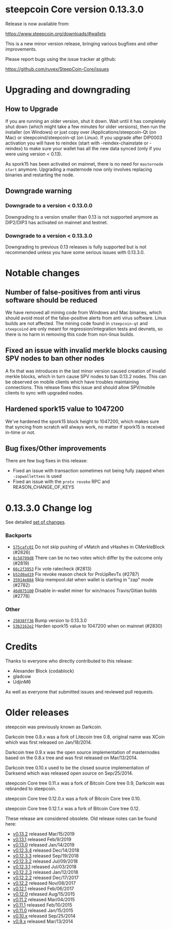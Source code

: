 steepcoin Core version 0.13.3.0
==========================

Release is now available from:

  <https://www.steepcoin.org/downloads/#wallets>

This is a new minor version release, bringing various bugfixes and other improvements.

Please report bugs using the issue tracker at github:

  <https://github.com/ruvex/SteepCoin-Core/issues>


Upgrading and downgrading
=========================

How to Upgrade
--------------

If you are running an older version, shut it down. Wait until it has completely
shut down (which might take a few minutes for older versions), then run the
installer (on Windows) or just copy over /Applications/steepcoin-Qt (on Mac) or
steepcoind/steepcoin-qt (on Linux). If you upgrade after DIP0003 activation you will
have to reindex (start with -reindex-chainstate or -reindex) to make sure
your wallet has all the new data synced (only if you were using version < 0.13).

As spork15 has been activated on mainnet, there is no need for `masternode start`
anymore. Upgrading a masternode now only involves replacing binaries and restarting
the node.

Downgrade warning
-----------------

### Downgrade to a version < 0.13.0.0

Downgrading to a version smaller than 0.13 is not supported anymore as DIP2/DIP3 has activated
on mainnet and testnet.

### Downgrade to a version < 0.13.3.0

Downgrading to previous 0.13 releases is fully supported but is not recommended unless you have some serious issues with 0.13.3.0.

Notable changes
===============

Number of false-positives from anti virus software should be reduced
--------------------------------------------------------------------
We have removed all mining code from Windows and Mac binaries, which should avoid most of the false-positive alerts
from anti virus software. Linux builds are not affected. The mining code found in `steepcoin-qt` and `steepcoind` are only meant
for regression/integration tests and devnets, so there is no harm in removing this code from non-linux builds.

Fixed an issue with invalid merkle blocks causing SPV nodes to ban other nodes
------------------------------------------------------------------------------
A fix that was introduces in the last minor version caused creation of invalid merkle blocks, which in turn cause SPV
nodes to ban 0.13.2 nodes. This can be observed on mobile clients which have troubles maintaining connections. This
release fixes this issue and should allow SPV/mobile clients to sync with upgraded nodes.

Hardened spork15 value to 1047200
---------------------------------
We've hardened the spork15 block height to 1047200, which makes sure that syncing from scratch will always work, no
matter if spork15 is received in-time or not.

Bug fixes/Other improvements
----------------------------
There are few bug fixes in this release:
- Fixed an issue with transaction sometimes not being fully zapped when `-zapwallettxes` is used
- Fixed an issue with the `protx revoke` RPC and REASON_CHANGE_OF_KEYS

 0.13.3.0 Change log
===================

See detailed [set of changes](https://github.com/ruvex/SteepCoin-Core/compare/v0.13.2.0...ruvex:v0.13.3.0).

### Backports

- [`575cafc01`](https://github.com/ruvex/SteepCoin-Core/commit/575cafc01) Do not skip pushing of vMatch and vHashes in CMerkleBlock (#2826)
- [`8c58799d8`](https://github.com/ruvex/SteepCoin-Core/commit/8c58799d8) There can be no two votes which differ by the outcome only (#2819)
- [`66c2f3953`](https://github.com/ruvex/SteepCoin-Core/commit/66c2f3953) Fix vote ratecheck (#2813)
- [`b52d0ad19`](https://github.com/ruvex/SteepCoin-Core/commit/b52d0ad19) Fix revoke reason check for ProUpRevTx (#2787)
- [`35914e084`](https://github.com/ruvex/SteepCoin-Core/commit/35914e084) Skip mempool.dat when wallet is starting in "zap" mode (#2782)
- [`46d875100`](https://github.com/ruvex/SteepCoin-Core/commit/46d875100) Disable in-wallet miner for win/macos Travis/Gitian builds (#2778)

### Other

- [`25038ff36`](https://github.com/ruvex/SteepCoin-Core/commit/25038ff36) Bump version to 0.13.3.0
- [`53b2162e2`](https://github.com/ruvex/SteepCoin-Core/commit/53b2162e2) Harden spork15 value to 1047200 when on mainnet (#2830)

Credits
=======

Thanks to everyone who directly contributed to this release:

- Alexander Block (codablock)
- gladcow
- UdjinM6

As well as everyone that submitted issues and reviewed pull requests.

Older releases
==============

steepcoin was previously known as Darkcoin.

Darkcoin tree 0.8.x was a fork of Litecoin tree 0.8, original name was XCoin
which was first released on Jan/18/2014.

Darkcoin tree 0.9.x was the open source implementation of masternodes based on
the 0.8.x tree and was first released on Mar/13/2014.

Darkcoin tree 0.10.x used to be the closed source implementation of Darksend
which was released open source on Sep/25/2014.

steepcoin Core tree 0.11.x was a fork of Bitcoin Core tree 0.9,
Darkcoin was rebranded to steepcoin.

steepcoin Core tree 0.12.0.x was a fork of Bitcoin Core tree 0.10.

steepcoin Core tree 0.12.1.x was a fork of Bitcoin Core tree 0.12.

These release are considered obsolete. Old release notes can be found here:

- [v0.13.2](https://github.com/ruvex/SteepCoin-Core/blob/master/doc/release-notes/steepcoin/release-notes-0.13.2.md) released Mar/15/2019
- [v0.13.1](https://github.com/ruvex/SteepCoin-Core/blob/master/doc/release-notes/steepcoin/release-notes-0.13.1.md) released Feb/9/2019
- [v0.13.0](https://github.com/ruvex/SteepCoin-Core/blob/master/doc/release-notes/steepcoin/release-notes-0.13.0.md) released Jan/14/2019
- [v0.12.3.4](https://github.com/ruvex/SteepCoin-Core/blob/master/doc/release-notes/steepcoin/release-notes-0.12.3.4.md) released Dec/14/2018
- [v0.12.3.3](https://github.com/ruvex/SteepCoin-Core/blob/master/doc/release-notes/steepcoin/release-notes-0.12.3.3.md) released Sep/19/2018
- [v0.12.3.2](https://github.com/ruvex/SteepCoin-Core/blob/master/doc/release-notes/steepcoin/release-notes-0.12.3.2.md) released Jul/09/2018
- [v0.12.3.1](https://github.com/ruvex/SteepCoin-Core/blob/master/doc/release-notes/steepcoin/release-notes-0.12.3.1.md) released Jul/03/2018
- [v0.12.2.3](https://github.com/ruvex/SteepCoin-Core/blob/master/doc/release-notes/steepcoin/release-notes-0.12.2.3.md) released Jan/12/2018
- [v0.12.2.2](https://github.com/ruvex/SteepCoin-Core/blob/master/doc/release-notes/steepcoin/release-notes-0.12.2.2.md) released Dec/17/2017
- [v0.12.2](https://github.com/ruvex/SteepCoin-Core/blob/master/doc/release-notes/steepcoin/release-notes-0.12.2.md) released Nov/08/2017
- [v0.12.1](https://github.com/ruvex/SteepCoin-Core/blob/master/doc/release-notes/steepcoin/release-notes-0.12.1.md) released Feb/06/2017
- [v0.12.0](https://github.com/ruvex/SteepCoin-Core/blob/master/doc/release-notes/steepcoin/release-notes-0.12.0.md) released Aug/15/2015
- [v0.11.2](https://github.com/ruvex/SteepCoin-Core/blob/master/doc/release-notes/steepcoin/release-notes-0.11.2.md) released Mar/04/2015
- [v0.11.1](https://github.com/ruvex/SteepCoin-Core/blob/master/doc/release-notes/steepcoin/release-notes-0.11.1.md) released Feb/10/2015
- [v0.11.0](https://github.com/ruvex/SteepCoin-Core/blob/master/doc/release-notes/steepcoin/release-notes-0.11.0.md) released Jan/15/2015
- [v0.10.x](https://github.com/ruvex/SteepCoin-Core/blob/master/doc/release-notes/steepcoin/release-notes-0.10.0.md) released Sep/25/2014
- [v0.9.x](https://github.com/ruvex/SteepCoin-Core/blob/master/doc/release-notes/steepcoin/release-notes-0.9.0.md) released Mar/13/2014

